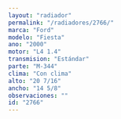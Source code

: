 ```yaml
---
layout: "radiador"
permalink: "/radiadores/2766/"
marca: "Ford"
modelo: "Fiesta"
ano: "2000"
motor: "L4 1.4"
transmision: "Estándar"
parte: "M-344"
clima: "Con clima"
alto: "20 7/16"
ancho: "14 5/8"
observaciones: ""
id: "2766"
---
```


